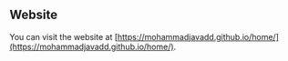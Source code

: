 ## Website

You can visit the website at [https://mohammadjavadd.github.io/home/](https://mohammadjavadd.github.io/home/).
